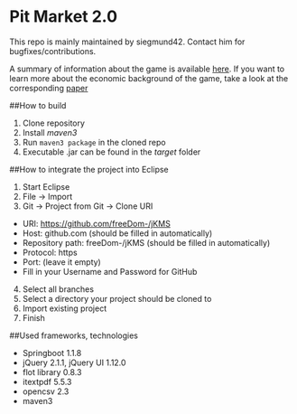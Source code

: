 Pit Market 2.0
==============

This repo is mainly maintained by siegmund42. Contact him for bugfixes/contributions.

A summary of information about the game is available [here](https://tu-dresden.de/gsw/wirtschaft/cepe/research/Pit-Market-2.0). If you want to learn more about the economic background of the game, take a look at the corresponding [paper](https://ideas.repec.org/p/zbw/tudcep/0416.html)

##How to build
1. Clone repository
2. Install _maven3_
3. Run `maven3 package` in the cloned repo
4. Executable .jar can be found in the _target_ folder


##How to integrate the project into Eclipse

1. Start Eclipse
2. File -> Import
3. Git -> Project from Git -> Clone URI
  * URI: https://github.com/freeDom-/jKMS
  * Host: github.com (should be filled in automatically)
  * Repository path: freeDom-/jKMS (should be filled in automatically)
  * Protocol: https
  * Port: (leave it empty)
  * Fill in your Username and Password for GitHub
4. Select all branches
5. Select a directory your project should be cloned to
6. Import existing project
7. Finish


##Used frameworks, technologies

*	Springboot 1.1.8
*	jQuery 2.1.1, jQuery UI 1.12.0
*	flot library 0.8.3
*	itextpdf 5.5.3
*	opencsv 2.3
*	maven3
